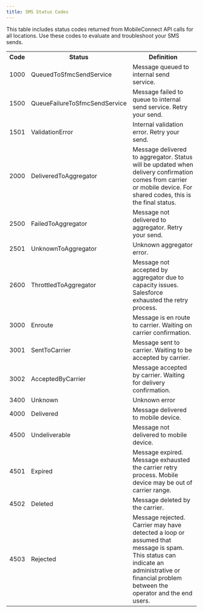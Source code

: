 ```yaml
---
title: SMS Status Codes
---
```


This table includes status codes returned from MobileConnect API calls for all locations. Use these codes to evaluate and troubleshoot your SMS sends.

<table class="table table-hover">
  <tr>
    <th scope="col">Code</th>
    <th scope="col">Status</th>
    <th scope="col">Definition</th>
  </tr>
  <tr>
    <td>1000</td>
    <td>QueuedToSfmcSendService</td>
    <td>Message queued to internal send service.</td>
  </tr>
  <tr>
    <td>1500</td>
    <td>QueueFailureToSfmcSendService</td>
    <td>Message failed to queue to internal send service. Retry your send.</td>
  </tr>
  <tr>
    <td>1501</td>
    <td>ValidationError</td>
    <td>Internal validation error. Retry your send.</td>
  </tr>
  <tr>
    <td>2000</td>
    <td>DeliveredToAggregator</td>
    <td>Message delivered to aggregator. Status will be updated when delivery confirmation comes from carrier or mobile device. For shared codes, this is the final status.</td>
  </tr>
  <tr>
    <td>2500</td>
    <td>FailedToAggregator</td>
    <td>Message not delivered to aggregator. Retry your send.</td>
  </tr>
  <tr>
    <td>2501</td>
    <td>UnknownToAggregator</td>
    <td>Unknown aggregator error.</td>
  </tr>
  <tr>
    <td>2600</td>
    <td>ThrottledToAggregator</td>
    <td>Message not accepted by aggregator due to capacity issues. Salesforce exhausted the retry process.</td>
  </tr>
  <tr>
    <td>3000</td>
    <td>Enroute</td>
    <td>Message is en route to carrier. Waiting on carrier confirmation.</td>
  </tr>
  <tr>
    <td>3001</td>
    <td>SentToCarrier</td>
    <td>Message sent to carrier. Waiting to be accepted by carrier.</td>
  </tr>
  <tr>
    <td>3002</td>
    <td>AcceptedByCarrier</td>
    <td>Message accepted by carrier. Waiting for delivery confirmation.</td>
  </tr>
  <tr>
    <td>3400</td>
    <td>Unknown</td>
    <td>Unknown error</td>
  </tr>
  <tr>
    <td>4000</td>
    <td>Delivered</td>
    <td>Message delivered to mobile device.</td>
  </tr>
  <tr>
    <td>4500</td>
    <td>Undeliverable</td>
    <td>Message not delivered to mobile device.</td>
  </tr>
  <tr>
    <td>4501</td>
    <td>Expired</td>
    <td>Message expired. Message exhausted the carrier retry process. Mobile device may be out of carrier range.</td>
  </tr>
  <tr>
    <td>4502</td>
    <td>Deleted</td>
    <td>Message deleted by the carrier.</td>
  </tr>
  <tr>
    <td>4503</td>
    <td>Rejected</td>
    <td>Message rejected. Carrier may have detected a loop or assumed that message is spam. This status can indicate an administrative or financial problem between the operator and the end users.</td>
  </tr>
</table>
